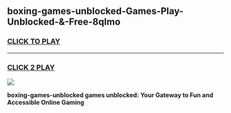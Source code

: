 
## boxing-games-unblocked-Games-Play-Unblocked-&-Free-8qlmo
<h3>
<a href="https://premium76.site?title=boxing-games-unblocked&ref=24A">CLICK TO PLAY</a></h3>
<hr>

<h3>
<a href="https://premium76.site?title=boxing-games-unblocked&ref=24A">CLICK 2 PLAY</a>
  
</h3>

<a href="https://premium76.site?title=boxing-games-unblocked&ref=24A"><img src="https://clearcache.store/games.png"></a>


**boxing-games-unblocked games unblocked: Your Gateway to Fun and Accessible Online Gaming**
